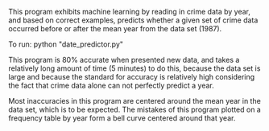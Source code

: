 This program exhibits machine learning by reading in crime data by year, and based on correct examples, predicts
whether a given set of crime data occurred before or after the mean year from the data set (1987).

To run: python "date_predictor.py"

This program is 80% accurate when presented new data, and takes a relatively long amount of time (5 minutes)
to do this, because the data set is large and because the standard for accuracy is relatively high considering
the fact that crime data alone can not perfectly predict a year.

Most inaccuracies in this program are centered around the mean year in the data set, which is to be expected.
The mistakes of this program plotted on a frequency table by year form a bell curve centered around that year.
